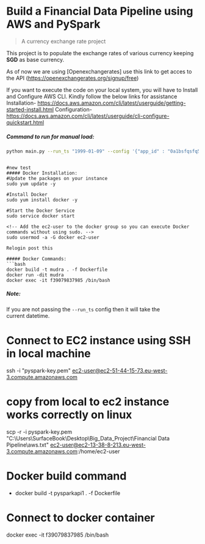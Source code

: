 # Build a Financial Data Pipeline using AWS and PySpark

>A currency exchange rate project

This project is to populate the exchange rates of various currency keeping
**SGD** as base currency.

As of now we are using [Openexchangerates]
use this link to get acces to the API (https://openexchangerates.org/signup/free)

If you want to execute the code on your local system, you will have to Install and Configure AWS CLI. Kindly follow the below links for assistance
Installation-  https://docs.aws.amazon.com/cli/latest/userguide/getting-started-install.html
Configuration- https://docs.aws.amazon.com/cli/latest/userguide/cli-configure-quickstart.html

##### Command to run for manual load:
```bash
python main.py --run_ts "1999-01-09" --config '{"app_id" : "0a1bsfqsfq54143be30118cee7f7164","s3_out_location":"s3://pysparkapi1/api_response/","s3_error_out_location":"s3://pysparkapi1/api_response/error/"}'
```
```

#new test
##### Docker Installation:
#Update the packages on your instance
sudo yum update -y

#Install Docker
sudo yum install docker -y

#Start the Docker Service
sudo service docker start

<!-- Add the ec2-user to the docker group so you can execute Docker commands without using sudo. -->
sudo usermod -a -G docker ec2-user

Relogin post this
```

```
##### Docker Commands:
```bash
docker build -t mudra . -f Dockerfile     
docker run -dit mudra                     
docker exec -it f39079837985 /bin/bash 
```

##### Note:

If you  are not passing the `--run_ts` config then it will take the  
current datetime.

# Connect to EC2 instance using SSH in local machine
ssh -i "pyspark-key.pem" ec2-user@ec2-51-44-15-73.eu-west-3.compute.amazonaws.com

# copy from local to ec2 instance works correctly on linux
scp -r -i pyspark-key.pem "C:\Users\SurfaceBook\Desktop\Big_Data_Project\Financial Data Pipeline\aws.txt" ec2-user@ec2-13-38-8-213.eu-west-3.compute.amazonaws.com:/home/ec2-user

# Docker build command
- docker build -t pysparkapi1 . -f Dockerfile


# Connect to docker container
docker exec -it f39079837985 /bin/bash
